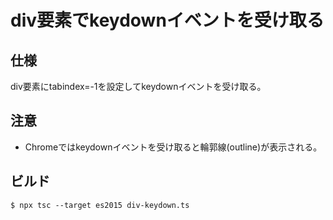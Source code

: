 # div要素でkeydownイベントを受け取る

## 仕様
div要素にtabindex=-1を設定してkeydownイベントを受け取る。

## 注意
- Chromeではkeydownイベントを受け取ると輪郭線(outline)が表示される。

## ビルド
```
$ npx tsc --target es2015 div-keydown.ts
```
